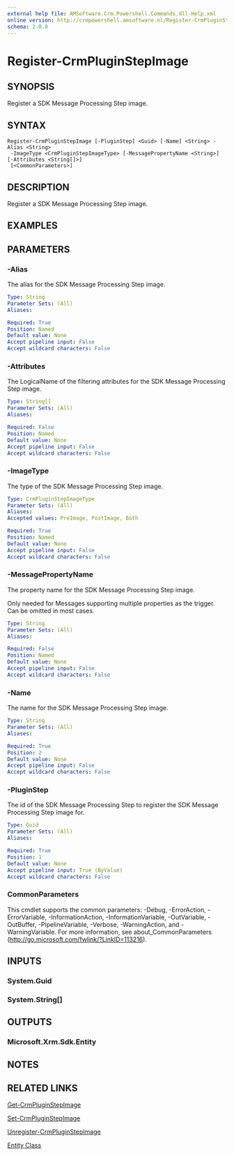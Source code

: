 ```yaml
---
external help file: AMSoftware.Crm.Powershell.Commands.dll-Help.xml
online version: http://crmpowershell.amsoftware.nl/Register-CrmPluginStepImage.html
schema: 2.0.0
---
```


# Register-CrmPluginStepImage

## SYNOPSIS
Register a SDK Message Processing Step image.

## SYNTAX

```
Register-CrmPluginStepImage [-PluginStep] <Guid> [-Name] <String> -Alias <String>
 -ImageType <CrmPluginStepImageType> [-MessagePropertyName <String>] [-Attributes <String[]>]
 [<CommonParameters>]
```

## DESCRIPTION
Register a SDK Message Processing Step image.

## EXAMPLES

## PARAMETERS

### -Alias
The alias for the SDK Message Processing Step image.

```yaml
Type: String
Parameter Sets: (All)
Aliases: 

Required: True
Position: Named
Default value: None
Accept pipeline input: False
Accept wildcard characters: False
```

### -Attributes
The LogicalName of the filtering attributes for the SDK Message Processing Step image.

```yaml
Type: String[]
Parameter Sets: (All)
Aliases: 

Required: False
Position: Named
Default value: None
Accept pipeline input: False
Accept wildcard characters: False
```

### -ImageType
The type of the SDK Message Processing Step image.

```yaml
Type: CrmPluginStepImageType
Parameter Sets: (All)
Aliases: 
Accepted values: PreImage, PostImage, Both

Required: True
Position: Named
Default value: None
Accept pipeline input: False
Accept wildcard characters: False
```

### -MessagePropertyName
The property name for the SDK Message Processing Step image.

Only needed for Messages supporting multiple properties as the trigger. Can be omitted in most cases.

```yaml
Type: String
Parameter Sets: (All)
Aliases: 

Required: False
Position: Named
Default value: None
Accept pipeline input: False
Accept wildcard characters: False
```

### -Name
The name for the SDK Message Processing Step image.

```yaml
Type: String
Parameter Sets: (All)
Aliases: 

Required: True
Position: 2
Default value: None
Accept pipeline input: False
Accept wildcard characters: False
```

### -PluginStep
The id of the SDK Message Processing Step to register the SDK Message Processing Step image for.

```yaml
Type: Guid
Parameter Sets: (All)
Aliases: 

Required: True
Position: 1
Default value: None
Accept pipeline input: True (ByValue)
Accept wildcard characters: False
```

### CommonParameters
This cmdlet supports the common parameters: -Debug, -ErrorAction, -ErrorVariable, -InformationAction, -InformationVariable, -OutVariable, -OutBuffer, -PipelineVariable, -Verbose, -WarningAction, and -WarningVariable. For more information, see about_CommonParameters (http://go.microsoft.com/fwlink/?LinkID=113216).

## INPUTS

### System.Guid

### System.String[]

## OUTPUTS

### Microsoft.Xrm.Sdk.Entity

## NOTES

## RELATED LINKS

[Get-CrmPluginStepImage](Get-CrmPluginStepImage.md)

[Set-CrmPluginStepImage](Set-CrmPluginStepImage.md)

[Unregister-CrmPluginStepImage](Unregister-CrmPluginStepImage.md)

[Entity Class](https://msdn.microsoft.com/library/microsoft.xrm.sdk.entity.aspx)
